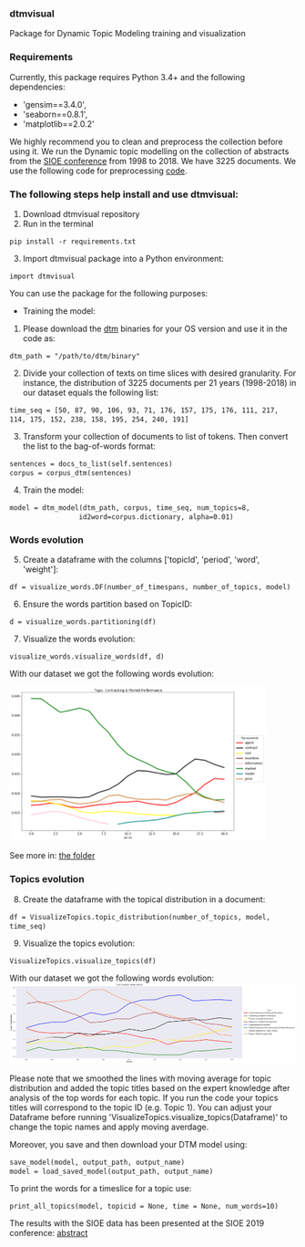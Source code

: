 ### dtmvisual
Package for Dynamic Topic Modeling training and visualization 

### Requirements
Currently, this package requires Python 3.4+ and the following dependencies:

* 'gensim==3.4.0',
* 'seaborn==0.8.1', 
* 'matplotlib==2.0.2'

We highly recommend you to clean and preprocess the collection before using it. We run the Dynamic topic modelling on the collection of abstracts from the [SIOE conference](https://www.sioe.org/conference/2019) from 1998 to 2018. We have 3225 documents. We use the following code for preprocessing [code](https://github.com/chaves/sioeTopics/blob/master/GetCleanCorpus.ipynb). 

### The following steps help install and use dtmvisual:

1. Download dtmvisual repository
2. Run in the terminal
```
pip install -r requirements.txt
```
3. Import dtmvisual package into a Python environment:

```
import dtmvisual
```
You can use the package for the following purposes:
* Training the model:
1. Please download the [dtm](https://github.com/magsilva/dtm/tree/master/bin) binaries for your OS version and use it in the code as:

```
dtm_path = "/path/to/dtm/binary"
```
2. Divide your collection of texts on time slices with desired granularity. For instance, the distribution of 3225 documents per 21 years (1998-2018) in our dataset equals the following list:
```
time_seq = [50, 87, 90, 106, 93, 71, 176, 157, 175, 176, 111, 217, 114, 175, 152, 238, 158, 195, 254, 240, 191]
```
3. Transform your collection of documents to list of tokens. Then convert the list to the bag-of-words format:
```
sentences = docs_to_list(self.sentences)
corpus = corpus_dtm(sentences)
```
4. Train the model:
```
model = dtm_model(dtm_path, corpus, time_seq, num_topics=8,
                 id2word=corpus.dictionary, alpha=0.01) 
```
### Words evolution

5. Create a dataframe with the columns ['topicId', 'period', 'word', 'weight']:
```
df = visualize_words.DF(number_of_timespans, number_of_topics, model)
```
6. Ensure the words partition based on TopicID:
```
d = visualize_words.partitioning(df)
```
7. Visualize the words evolution:
```
visualize_words.visualize_words(df, d)
```
With our dataset we got the following words evolution:

<img src=https://github.com/GSukr/dtmvisual/blob/master/results/topics/topic0.png width=450>

See more in: [the folder](https://github.com/GSukr/dtmvisual/tree/master/results/topics)

### Topics evolution

8. Create the dataframe with the topical distribution in a document:
```
df = VisualizeTopics.topic_distribution(number_of_topics, model, time_seq)
```
9. Visualize the topics evolution:
```
VisualizeTopics.visualize_topics(df)
```
With our dataset we got the following words evolution:
![topics](https://github.com/GSukr/dtmvisual/blob/master/results/topic_distribution.png)

Please note that we smoothed the lines with moving average for topic distribution and added the topic titles based on the expert knowledge after analysis of the top words for each topic. If you run the code your topics titles will correspond to the topic ID (e.g. Topic 1). You can adjust your Dataframe before running 'VisualizeTopics.visualize_topics(Dataframe)' to change the topic names and apply moving averdage. 

Moreover, you save and then download your DTM model using:
```
save_model(model, output_path, output_name)
model = load_saved_model(output_path, output_name)
```
To print the words for a timeslice for a topic use:
```
print_all_topics(model, topicid = None, time = None, num_words=10)
```
The results with the SIOE data has been presented at the SIOE 2019 conference: [abstract](https://papers.sioe.org/paper/2466.html)

